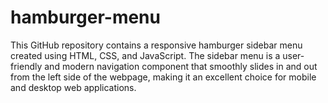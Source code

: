 # hamburger-menu
This GitHub repository contains a responsive hamburger sidebar menu created using HTML, CSS, and JavaScript. The sidebar menu is a user-friendly and modern navigation component that smoothly slides in and out from the left side of the webpage, making it an excellent choice for mobile and desktop web applications.
